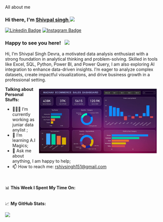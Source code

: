 
All about me

### Hi there, I'm <a href="https://jhxoophejnnzc8av.vercel.app/" target="_blank">Shivpal singh </a> <img src="https://media.giphy.com/media/hvRJCLFzcasrR4ia7z/giphy.gif" width="25px">

[![Linkedin Badge](https://img.shields.io/badge/-LinkedIn-0e76a8?style=flat-square&logo=Linkedin&logoColor=white)](https://www.linkedin.com/in/shivpal-singh-devra/)
[![Instagram Badge](https://img.shields.io/badge/-Instagram-e4405f?style=flat-square&logo=Instagram&logoColor=white)](https://www.instagram.com/shivva_10x/)



### Happy to see you here! &nbsp; ![](https://visitor-badge.glitch.me/badge?page_id=saddamskst.saddamskst)

Hi, I’m Shivpal Singh Devra, a motivated data analysis enthusiast with a strong foundation in analytical thinking and problem-solving. Skilled in tools like Excel, SQL, Python, Power BI, and Power Query, I am also exploring AI integration to enhance data-driven insights. I’m eager to analyze complex datasets, create impactful visualizations, and drive business growth in a professional setting.

<img align="right" alt="GIF" src="https://github.com/shivpal7773/Aboutme/blob/cc49effd8a0c82db082e56522113001993d9527f/Madhav%20Store%20dashboard.jpg" width="400" height="225" />
  

**Talking about Personal Stuffs:**

- 👨🏻‍💻 I’m currently working as juniar data anylist ;
- 🚀 I’m learning A.I Magics;
- 💬 Ask me about anything, I am happy to help;
- 📫 How to reach me: rshivsingh151@gmail.com


</br>

📊 **This Week I Spent My Time On:**
<!--START_SECTION:waka-->
```text

```
<!--END_SECTION:waka-->


📈 **My GitHub Stats:**

<p>
  <img height="180em" src="https://github-readme-stats.vercel.app/api?username=shivpal7773&show_icons=true&hide_border=true&&count_private=true&include_all_commits=true" />
  
</p>


